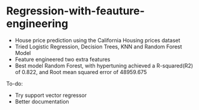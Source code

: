 # Regression-with-feauture-engineering
- House price prediction using the California Housing prices dataset
- Tried Logistic Regression, Decision Trees, KNN and Random Forest Model
- Feature engineered two extra features
- Best model Random Forest, with hypertuning achieved a R-squared(R2) of	0.822, and Root mean squared error of 48959.675

To-do:
- Try support vector regressor
- Better documentation
